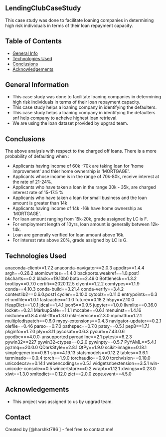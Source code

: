 ## LendingClubCaseStudy
This case study was done to facilitate loaning companies in determining high risk individuals in terms of their loan repayment capacity.

## Table of Contents
* [General Info](#general-information)
* [Technologies Used](#technologies-used)
* [Conclusions](#conclusions)
* [Acknowledgements](#acknowledgements)


## General Information
- This case study was done to facilitate loaning companies in determining high risk individuals in terms of their loan repayment capacity.
- This case study helps a loaning company in identifying the defaulters.
- This case study helps a loaning company in identifying the defaulters snf help company to acheive highest loan retrieval.
- We are using the loan dataset provided by upgrad team.

## Conclusions
The above analysis with respect to the charged off loans. There is a more probability of defaulting when :
- Applicants having income of 60k -70k are taking loan for 'home improvement' and thier home ownership is 'MORTGAGE'.
- Applicants whose income is in the range of 70k-80k, receive interest at the rate of 21-24%.
- Applicants who have taken a loan in the range 30k - 35k, are charged interest rate of 15-17.5 %
- Applicants who have taken a loan for small business and the loan amount is greater than 14k
- Applicants having income of 14k -16k have home ownership as 'MORTGAGE'.
- For loan amount ranging from 15k-20k, grade assigned by LC is F.
- For employment length of 10yrs, loan amount is generally between 12k-14k.
- Loan are generally verified for loan amount above 16k.
- For interest rate above 20%, grade assigned by LC is G.



## Technologies Used
anaconda-client==1.7.2
anaconda-navigator==2.0.3
appdirs==1.4.4
argh==0.26.2
atomicwrites==1.4.0
backports.weakref==1.0.post1
bkcharts==0.2
black==19.10b0
boto==2.49.0
Bottleneck==1.3.2
brotlipy==0.7.0
certifi==2020.12.5
clyent==1.2.2
comtypes==1.1.9
conda==4.10.3
conda-build==3.21.4
conda-verify==3.4.2
contextlib2==0.6.0.post1
cycler==0.10.0
cytoolz==0.11.0
entrypoints==0.3
et-xmlfile==1.0.1
fastcache==1.1.0
future==0.18.2
h5py==2.10.0
HeapDict==1.0.1
jdcal==1.4.1
json5==0.9.5
jupyter==1.0.0
llvmlite==0.36.0
locket==0.2.1
MarkupSafe==1.1.1
mccabe==0.6.1
menuinst==1.4.16
mistune==0.8.4
mkl-fft==1.3.0
mkl-service==2.3.0
mpmath==1.2.1
multipledispatch==0.6.0
mypy-extensions==0.4.3
navigator-updater==0.2.1
olefile==0.46
parso==0.7.0
pathspec==0.7.0
patsy==0.5.1
pep8==1.7.1
pkginfo==1.7.0
ply==3.11
pycosat==0.6.3
pycurl==7.43.0.6
pyodbc===4.0.0-unsupported
pyreadline==2.1
pytest==6.2.3
pywin32==227
pywin32-ctypes==0.2.0
pywinpty==0.5.7
PyYAML==5.4.1
pyzmq==20.0.0
QDarkStyle==2.8.1
QtPy==1.9.0
scikit-image==0.18.1
simplegeneric==0.8.1
sip==4.19.13
statsmodels==0.12.2
tables==3.6.1
terminado==0.9.4
torch==1.9.0
torchaudio==0.9.0
torchvision==0.10.0
unicodecsv==0.14.1
webencodings==0.5.1
widgetsnbextension==3.5.1
win-unicode-console==0.5
wincertstore==0.2
wrapt==1.12.1
xlwings==0.23.0
xlwt==1.3.0
xmltodict==0.12.0
zict==2.0.0
zope.event==4.5.0


## Acknowledgements
- This project was assigned to us by upgrad team.


## Contact
Created by [@harshkt786 ] - feel free to contact me!


<!-- Optional -->
<!-- ## License -->
<!-- This project is open source and available under the [... License](). -->

<!-- You don't have to include all sections - just the one's relevant to your project -->
